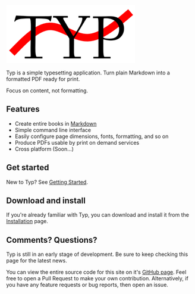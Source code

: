 ![logo](logo.png)

Typ is a simple typesetting application. Turn plain Markdown into a formatted PDF ready for print.

Focus on content, not formatting.

## Features

- Create entire books in [Markdown](https://www.markdownguide.org/)
- Simple command line interface
- Easily configure page dimensions, fonts, formatting, and so on
- Produce PDFs usable by print on demand services
- Cross platform (Soon...)

## Get started

New to Typ? See [Getting Started](./getting-started.md).

## Download and install

If you're already familiar with Typ, you can download and install it from the [Installation](./usage/installation.md) page.

## Comments? Questions?

Typ is still in an early stage of development. Be sure to keep checking this page for the latest news.

You can view the entire source code for this site on it's [GitHub page](https://github.com/MikielAgutu/typ-site). Feel free to open a Pull Request to make your own contribution. Alternatively, if you have any feature requests or bug reports, then open an issue.